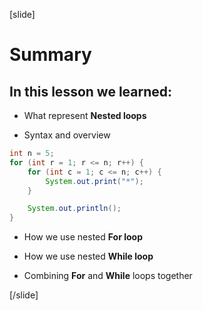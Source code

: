 [slide]
# Summary

## In this lesson we learned: 

- What represent **Nested loops**

- Syntax and overview 

```java live
int n = 5;
for (int r = 1; r <= n; r++) {
    for (int c = 1; c <= n; c++) {
        System.out.print("*");
    }

    System.out.println();
}
```

- How we use nested **For loop**

- How we use nested **While loop**

- Combining **For** and **While** loops together


[/slide]